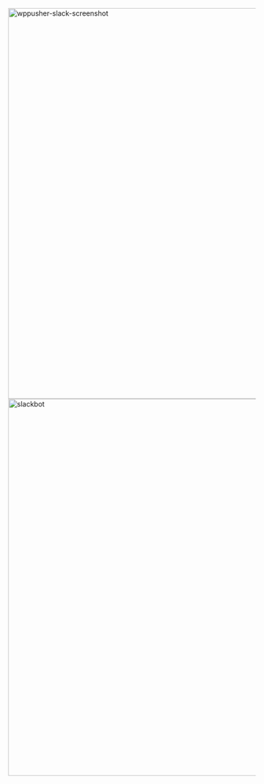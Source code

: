 <img width="795" alt="wppusher-slack-screenshot" src="https://cloud.githubusercontent.com/assets/1430546/8755999/49d9e834-2ccf-11e5-8a32-2035777e8a4e.png">

<img width="767" alt="slackbot" src="https://cloud.githubusercontent.com/assets/1430546/8757013/20c32af2-2cd7-11e5-8e99-8719391c42c3.png">
